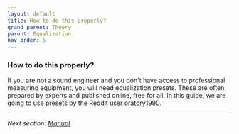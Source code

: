 ```yaml
---
layout: default
title: How to do this properly?
grand_parent: Theory
parent: Equalization
nav_order: 5
---
```


### How to do this properly?

If you are not a sound engineer and you don't have access to professional measuring equipment, you will need equalization presets. These are often prepared by experts and published online, free for all. In this guide, we are going to use presets by the Reddit user [oratory1990](https://www.reddit.com/r/headphones/comments/9o2f5n/psa_oratory1990s_list_of_eq_presets/).

---

*Next section: [Manual](https://komunikacjatechnicznavistula.github.io/kacper-bojakowski/manual/#manual)*
